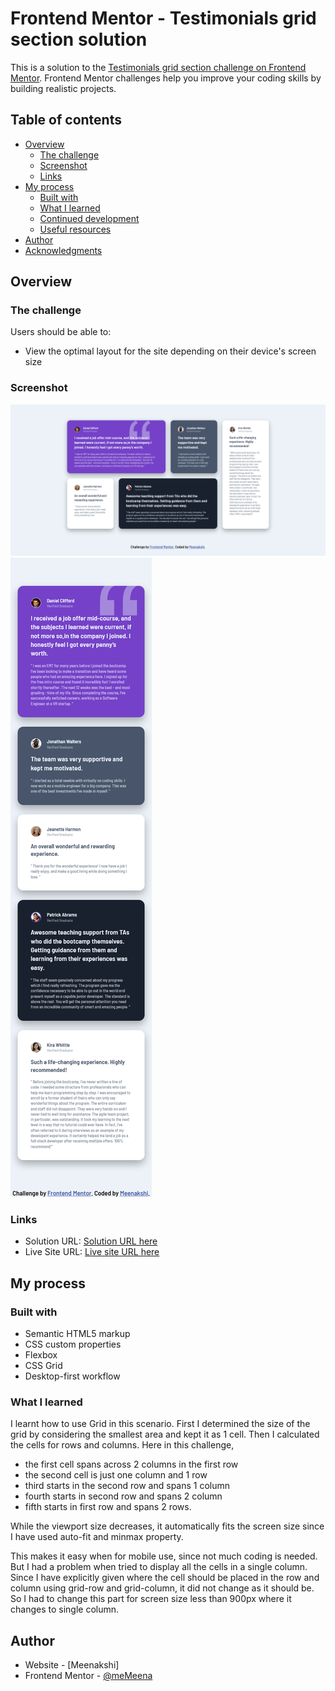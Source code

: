 # Frontend Mentor - Testimonials grid section solution

This is a solution to the [Testimonials grid section challenge on Frontend Mentor](https://www.frontendmentor.io/challenges/testimonials-grid-section-Nnw6J7Un7). Frontend Mentor challenges help you improve your coding skills by building realistic projects. 

## Table of contents

- [Overview](#overview)
  - [The challenge](#the-challenge)
  - [Screenshot](#screenshot)
  - [Links](#links)
- [My process](#my-process)
  - [Built with](#built-with)
  - [What I learned](#what-i-learned)
  - [Continued development](#continued-development)
  - [Useful resources](#useful-resources)
- [Author](#author)
- [Acknowledgments](#acknowledgments)

## Overview

### The challenge

Users should be able to:

- View the optimal layout for the site depending on their device's screen size

### Screenshot

![](https://github.com/Memeena/testimonial-grid-section/blob/0b4734bba551f730a09a2f5b0951e99ba47f68f9/Frontend%20Mentor%20Testimonials-grid-section%20screenshot-laptop.png)
![](https://github.com/Memeena/testimonial-grid-section/blob/a0a7cb039cdcf5050ec2a6c7fea79f174a9a6fbd/Frontend%20Mentor%20Testimonials-grid-section%20screenshot-mobile.png)


### Links

- Solution URL: [Solution URL here](https://github.com/Memeena/testimonial-grid-section)
- Live Site URL: [Live site URL here](https://memeena.github.io/testimonial-grid-section/)

## My process

### Built with

- Semantic HTML5 markup
- CSS custom properties
- Flexbox
- CSS Grid
- Desktop-first workflow

### What I learned

I learnt how to use Grid in this scenario. First I determined the size of the grid by considering the smallest area and kept it as 1 cell. Then I calculated the cells for rows and columns. Here in this challenge, 
  
  - the first cell spans across 2 columns in the first row
  - the second cell is just one column and 1 row
  - third starts in the second row and spans 1 column
  - fourth starts in second row and spans 2 column
  - fifth starts in first row and spans 2 rows.

While the viewport size decreases, it automatically fits the screen size since I have used auto-fit and minmax property.

This makes it easy when for mobile use, since not much coding is needed. But I had a problem when tried to display all the cells in a single column. Since I have explicitly given where the cell should be placed in the row and column using grid-row and grid-column, it did not change as it should be. So I had to change this part for screen size less than 900px where it changes to single column.

## Author

- Website - [Meenakshi]
- Frontend Mentor - [@meMeena](https://www.frontendmentor.io/profile/Memeena)

